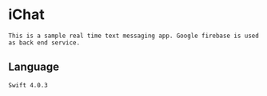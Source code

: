 # iChat 
 	This is a sample real time text messaging app. Google firebase is used as back end service.

 ## Language 
 	Swift 4.0.3
